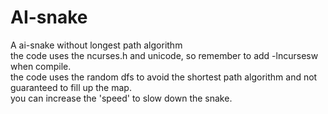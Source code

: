 # AI-snake
A ai-snake without longest path algorithm<br>
the code uses the ncurses.h and unicode, so remember to add -lncursesw when compile.<br>
the code uses the random dfs to avoid the shortest path algorithm and not guaranteed to fill up the map.<br>
you can increase the 'speed' to slow down the snake.<br>
